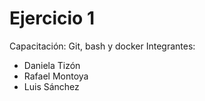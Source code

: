 # Ejercicio 1
Capacitación: Git, bash y docker
Integrantes:
- Daniela Tizón
- Rafael Montoya
- Luis Sánchez